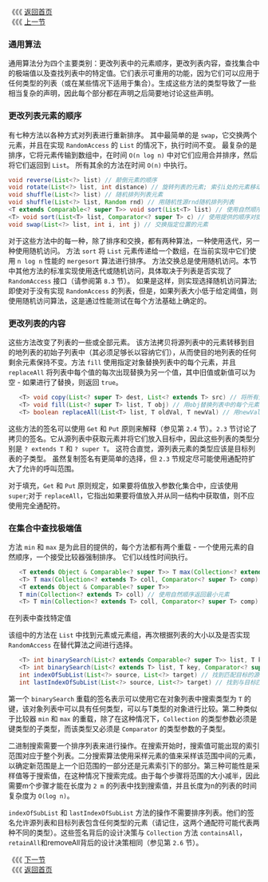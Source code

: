 《《《 [返回首页](../README.md)       <br/>
《《《 [上一节](00_The_Collections_Class.md)

### 通用算法

通用算法分为四个主要类别：更改列表中的元素顺序，更改列表内容，查找集合中的极端值以及查找列表中的特定值。它们表示可重用的功能，因为它们可以应用于任何类型的列表（或在某些情况下适用于集合）。生成这些方法的类型导致了一些相当复杂的声明，因此每个部分都在声明之后简要地讨论这些声明。

### 更改列表元素的顺序

有七种方法以各种方式对列表进行重新排序。 其中最简单的是 `swap`，它交换两个元素，并且在实现 `RandomAccess` 的 `List` 的情况下，执行时间不变。 最复杂的是排序，它将元素传输到数组中，在时间 `O(n log n)` 中对它们应用合并排序，然后将它们返回到 `List`。 所有其余的方法在时间 `O(n)` 中执行。

```java
void reverse(List<?> list) // 颠倒元素的顺序
void rotate(List<?> list, int distance) // 旋转列表的元素; 索引i处的元素移动到index (distance + i) % list.size()
void shuffle(List<?> list) // 随机排列列表元素
void shuffle(List<?> list, Random rnd) // 用随机性源rnd随机排列列表
<T extends Comparable<? super T>> void sort(List<T> list) // 使用自然顺序排序提供的列表
<T> void sort(List<T> list, Comparator<? super T> c) // 使用提供的顺序对提供的列表进行排序
void swap(List<?> list, int i, int j) // 交换指定位置的元素
```

对于这些方法中的每一种，除了排序和交换，都有两种算法，一种使用迭代，另一种使用随机访问。 方法 `sort` 将 `List` 元素传递给一个数组，在当前实现中它们使用 `n log n` 性能的 `mergesort` 算法进行排序。 方法交换总是使用随机访问。本节中其他方法的标准实现使用迭代或随机访问，具体取决于列表是否实现了 `RandomAccess` 接口（请参阅第 `8.3` 节）。 如果是这样，则实现选择随机访问算法; 即使对于没有实现 `RandomAccess` 的列表，但是，如果列表大小低于给定阈值，则使用随机访问算法，这是通过性能测试在每个方法基础上确定的。

### 更改列表的内容

这些方法改变了列表的一些或全部元素。 该方法拷贝将源列表中的元素转移到目的地列表的初始子列表中（其必须足够长以容纳它们），从而使目的地列表的任何剩余元素保持不变。方法 `fill` 使用指定对象替换列表中的每个元素，并且 `replaceAll` 将列表中每个值的每次出现替换为另一个值，其中旧值或新值可以为空 - 如果进行了替换，则返回 `true`。

```java
   <T> void copy(List<? super T> dest, List<? extends T> src) // 将所有元素从一个列表复制到另一个列表中
   <T> void fill(List<? super T> list, T obj) // 用obj替换列表中的每个元素
   <T> boolean replaceAll(List<T> list, T oldVal, T newVal) // 用newVal替换列表中出现的所有oldVal
```

这些方法的签名可以使用 `Get` 和 `Put` 原则来解释（参见第 `2.4` 节）。`2.3` 节讨论了拷贝的签名。它从源列表中获取元素并将它们放入目标中，因此这些列表的类型分别是 `? extends T` 和 `? super T`。 这符合直觉，源列表元素的类型应该是目标列表的子类型。 虽然复制签名有更简单的选择，但 `2.3` 节规定尽可能使用通配符扩大了允许的呼叫范围。

对于填充，`Get` 和 `Put` 原则规定，如果要将值放入参数化集合中，应该使用 `super`;对于 `replaceAll`，它指出如果要将值放入并从同一结构中获取值，则不应使用完全通配符。

### 在集合中查找极端值

方法 `min` 和 `max` 是为此目的提供的，每个方法都有两个重载 - 一个使用元素的自然顺序，一个接受比较器强制排序。 它们以线性时间执行。

```java
   <T extends Object & Comparable<? super T>> T max(Collection<? extends T> coll) // 使用自然顺序返回最大元素
   <T> T max(Collection<? extends T> coll, Comparator<? super T> comp) // 使用提供的比较器返回最大元素
   <T extends Object & Comparable<? super T>>
   T min(Collection<? extends T> coll) // 使用自然顺序返回最小元素
   <T> T min(Collection<? extends T> coll, Comparator<? super T> comp) // 使用提供的比较器返回最小元素
```

在列表中查找特定值

该组中的方法在 `List` 中找到元素或元素组，再次根据列表的大小以及是否实现 `RandomAccess` 在替代算法之间进行选择。

```java
   <T> int binarySearch(List<? extends Comparable<? super T>> list, T key) // 使用二分查找搜索密钥
   <T> int binarySearch(List<? extends T> list, T key, Comparator<? super T> c) // 使用二分查找搜索密钥
   int indexOfSubList(List<?> source, List<?> target) // 找到匹配目标的源的第一个子列表
   int lastIndexOfSubList(List<?> source, List<?> target) // 找到与目标匹配的源的最后一个子列表
```

第一个 `binarySearch` 重载的签名表示可以使用它在对象列表中搜索类型为 `T` 的键，该对象列表中可以具有任何类型，可以与T类型的对象进行比较。第二种类似于比较器 `min` 和 `max` 的重载，除了在这种情况下，`Collection` 的类型参数必须是键类型的子类型，而该类型又必须是 `Comparator` 的类型参数的子类型。

二进制搜索需要一个排序列表来进行操作。在搜索开始时，搜索值可能出现的索引范围对应于整个列表。二分搜索算法使用采样元素的值来采样该范围中间的元素，以确定新范围是上一个旧范围的一部分还是元素索引下的部分。第三种可能性是采样值等于搜索值，在这种情况下搜索完成。由于每个步骤将范围的大小减半，因此需要m个步骤才能在长度为 `2 m` 的列表中找到搜索值，并且长度为n的列表的时间复杂度为 `O(log n)`。

`indexOfSubList` 和 `lastIndexOfSubList` 方法的操作不需要排序列表。他们的签名允许源列表和目标列表包含任何类型的元素（请记住，这两个通配符可能代表两种不同的类型）。这些签名背后的设计决策与 `Collection` 方法 `containsAll`，`retainAll`和removeAll背后的设计决策相同（参见第 `2.6` 节）。

《《《 [下一节](02_Collection_Factories.md)      <br/>
《《《 [返回首页](../README.md)